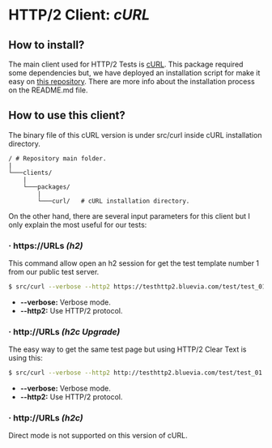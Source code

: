 # HTTP/2 Client: *cURL*

## How to install?

The main client used for HTTP/2 Tests is [cURL](http://curl.haxx.se/). This package required some dependencies but, we have deployed an installation script for make it easy on [this repository](https://github.com/jgm1986/HTTP2-Testing/tree/master/clients). There are more info about the installation process on the README.md file.

## How to use this client?

The binary file of this cURL version is under src/curl inside cURL installation directory.

```
/ # Repository main folder.
|
└───clients/        
    |
    └───packages/
        |
        └───curl/	# cURL installation directory.
```

On the other hand, there are several input parameters for this client but I only explain the most useful for our tests:

### · https://URLs *(h2)*

This command allow open an h2 session for get the test template number 1 from our public test server.

```sh
$ src/curl --verbose --http2 https://testhttp2.bluevia.com/test/test_01.html
```

- **--verbose:** Verbose mode.
- **--http2:** Use HTTP/2 protocol.


### · http://URLs *(h2c Upgrade)*

The easy way to get the same test page but using HTTP/2 Clear Text is using this:

```sh
$ src/curl --verbose --http2 http://testhttp2.bluevia.com/test/test_01.html
```

- **--verbose:** Verbose mode.
- **--http2:** Use HTTP/2 protocol.

### · http://URLs *(h2c)*

Direct mode is not supported on this version of cURL.